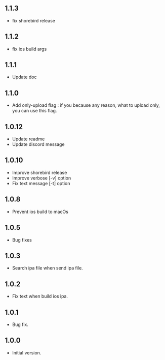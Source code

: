 ## 1.1.3
- fix shorebird release
## 1.1.2
- fix ios build args
## 1.1.1
- Update doc
## 1.1.0
- Add only-upload flag : if you because any reason, what to upload only, you can use this flag.

## 1.0.12
- Update readme
- Update discord message

## 1.0.10
- Improve shorebird release
- Improve verbose [-v] option
- Fix text message [-t] option

## 1.0.8
- Prevent ios build to macOs

## 1.0.5
- Bug fixes

## 1.0.3
- Search ipa file when send ipa file.


## 1.0.2
- Fix text when build ios ipa.

## 1.0.1
- Bug fix.


## 1.0.0
- Initial version.
